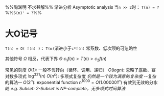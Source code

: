 %%陶渊明 不求甚解%%
渐进分析 Asymptotic analysis
    当`n >> 2`时：
    `T(n) = ?`
    %%`S(n)' = ?`%%

# 大O记号
`T(n) = O( f(n) )`：
    `T(n)`渐进小于`c*f(n)`
常系数、低次项的可忽略性

其他符号
    $\Omega$
        相反，代表下界
    $\Theta$
        $c_1 f(n) > T(n) > c_2 f(n)$

常见的刻度
    $O(1)$: 
        一般不含转向（循环、调用、递归）
    $O(logn)$: 
        忽略了底数、幂
        对数多项式 $\log^{321}(n)$ 
    $O(n^c)$: 多项式复杂度
        *仍然是一个较为满意的复杂度*
    --复杂的算法--
    $O(2^n)$: exponential function
        $n^{1000} = O(1.000001^n)$
        有效到无效的分水岭
    *e.g. Subset: 2-Subset is NP-complete，无多项式时间算法*
    